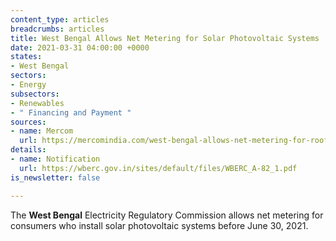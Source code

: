 ```yaml
---
content_type: articles
breadcrumbs: articles
title: West Bengal Allows Net Metering for Solar Photovoltaic Systems
date: 2021-03-31 04:00:00 +0000
states:
- West Bengal
sectors:
- Energy
subsectors:
- Renewables
- " Financing and Payment "
sources:
- name: Mercom
  url: https://mercomindia.com/west-bengal-allows-net-metering-for-rooftop/
details:
- name: Notification
  url: https://wberc.gov.in/sites/default/files/WBERC_A-82_1.pdf
is_newsletter: false

---
```

The **West Bengal** Electricity Regulatory Commission allows net metering for consumers who install solar photovoltaic systems before June 30, 2021.
